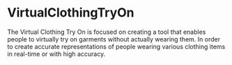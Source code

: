 # VirtualClothingTryOn
The Virtual Clothing Try On is focused on creating a tool that enables people to virtually try on garments without actually wearing them. In order to create accurate representations of people wearing various clothing items in real-time or with high accuracy.
